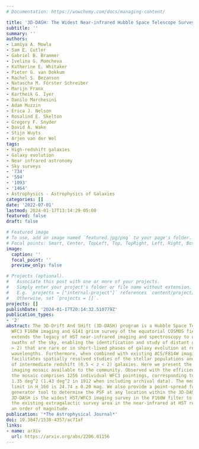 ```yaml
---
# Documentation: https://wowchemy.com/docs/managing-content/

title: '3D-DASH: The Widest Near-infrared Hubble Space Telescope Survey'
subtitle: ''
summary: ''
authors:
- Lamiya A. Mowla
- Sam E. Cutler
- Gabriel B. Brammer
- Ivelina G. Momcheva
- Katherine E. Whitaker
- Pieter G. van Dokkum
- Rachel S. Bezanson
- Natascha M. Förster Schreiber
- Marijn Franx
- Kartheik G. Iyer
- Danilo Marchesini
- Adam Muzzin
- Erica J. Nelson
- Rosalind E. Skelton
- Gregory F. Snyder
- David A. Wake
- Stijn Wuyts
- Arjen van der Wel
tags:
- High-redshift galaxies
- Galaxy evolution
- Near infrared astronomy
- Sky surveys
- '734'
- '594'
- '1093'
- '1464'
- Astrophysics - Astrophysics of Galaxies
categories: []
date: '2022-07-01'
lastmod: 2024-01-17T13:14:29-05:00
featured: false
draft: false

# Featured image
# To use, add an image named `featured.jpg/png` to your page's folder.
# Focal points: Smart, Center, TopLeft, Top, TopRight, Left, Right, BottomLeft, Bottom, BottomRight.
image:
  caption: ''
  focal_point: ''
  preview_only: false

# Projects (optional).
#   Associate this post with one or more of your projects.
#   Simply enter your project's folder or file name without extension.
#   E.g. `projects = ["internal-project"]` references `content/project/deep-learning/index.md`.
#   Otherwise, set `projects = []`.
projects: []
publishDate: '2024-01-17T20:14:32.510779Z'
publication_types:
- '2'
abstract: The 3D-Drift And SHift (3D-DASH) program is a Hubble Space Telescope (HST)
  WFC3 F160W imaging and G141 grism survey of the equatorial COSMOS field. 3D-DASH
  extends the legacy of HST near-infrared imaging and spectroscopy to degree-scale
  swaths of the sky, enabling the identification and study of distant galaxies (z
  > 2) that are rare or in short-lived phases of galaxy evolution at rest-frame optical
  wavelengths. Furthermore, when combined with existing ACS/F814W imaging, the program
  facilitates spatially resolved studies of the stellar populations and dust content
  of intermediate redshift (0.5 < z < 2) galaxies. Here we present the reduced F160W
  imaging mosaic available to the community. Observed with the efficient DASH technique,
  the mosaic comprises 1256 individual WFC3 pointings, corresponding to an area of
  1.35 deg^2 (1.43 deg^2 in 1912 when including archival data). The median 5σ point-source
  limit in H_160 is 24.74 ± 0.20 mag. We also provide a point-spread function (PSF)
  generator tool to determine the PSF at any location within the 3D-DASH footprint.
  3D-DASH is the widest HST/WFC3 imaging survey in the F160W filter to date, increasing
  the existing extragalactic survey area in the near-infrared at HST resolution by
  an order of magnitude.
publication: '*The Astrophysical Journal*'
doi: 10.3847/1538-4357/ac71af
links:
- name: arXiv
  url: https://arxiv.org/abs/2206.01156
---
```

